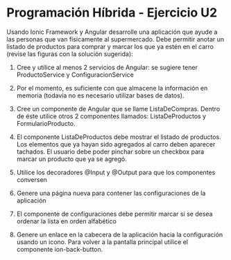 # Programación Híbrida - Ejercicio U2

Usando Ionic Framework y Angular desarrolle una aplicación que ayude a las personas que van físicamente al supermercado. Debe permitir anotar un listado de productos para comprar y marcar los que ya estén en el carro (revise las figuras con la solución sugerida):

1.	Cree y utilice al menos 2 servicios de Angular: se sugiere tener ProductoService y ConfiguracionService

2.	Por el momento, es suficiente con que almacene la información en memoria (todavía no es necesario utilizar bases de datos).

3.	Cree un componente de Angular que se llame ListaDeCompras. Dentro de éste utilice otros 2 componentes llamados: ListaDeProductos y FormularioProducto.

4.	El componente ListaDeProductos debe mostrar el listado de productos. Los elementos que ya hayan sido agregados al carro deben aparecer tachados. El usuario debe poder pinchar sobre un checkbox para marcar un producto que ya se agregó.

5.	Utilice los decoradores @Input y @Output para que los componentes conversen

6.	Genere una página nueva para contener las configuraciones de la aplicación

7.	El componente de configuraciones debe permitir marcar si se desea ordenar la lista en orden alfabético

8.	Genere un enlace en la cabecera de la aplicación hacia la configuración usando un icono. Para volver a la pantalla principal utilice el componente ion-back-button.
